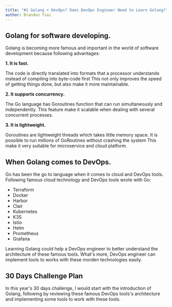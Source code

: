 ```yaml
---
title: "#1 Golang + DevOps? Does DevOps Engineer Need to Learn Golang?"
author: Brandon Tsai
---
```


Golang for software developing.
---------------------------

Golang is becoming more famous and important in the world of software development
because following advantages:

**1. It is fast.**

The code is directly translated into formats that a processor understands instead of compiling into byte-code first
This not only improves the speed of getting things done, but also make it more maintainable.


**2. It supports concurrency.**

The Go language has Goroutines function that can run simultaneously and independently. This feature make it scalable when dealing with several concurrent processes.

**3. It is lightweight.**

Goroutines are lightweight threads which takes little memory space. It is possible to run millions of GoRoutines without crashing the system
This make it very suitable for microservice and cloud platform.


When Golang comes to DevOps.
----------------------

Go has been the go to language when it comes to cloud and DevOps tools.
Following famous cloud technology and DevOps tools wrote with Go:

- Terraform
- Docker
- Harbor
- Clair
- Kubernetes
- K3S
- Istio
- Helm
- Prometheus
- Grafana

Learning Golang could help a DevOps engineer to better understand the architecture of these famous tools. What's more, DevOps engineer can implement tools to works with these morden technologies easily.



30 Days Challenge Plan
-----------------------------

In this year's 30 days challenge, I would start with the introduction of Golang, following by reviewing these famous DevOps tools's architecture and implementing some tools to work with these tools.





